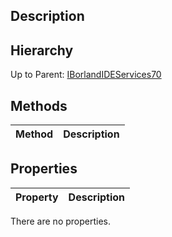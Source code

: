 ## Description

## Hierarchy
Up to Parent: [IBorlandIDEServices70](IBorlandIDEServices70)

## Methods
| Method | Description |
| ------------- | ------------- |

## Properties
| Property | Description |
| ------------- | ------------- |
There are no properties.

